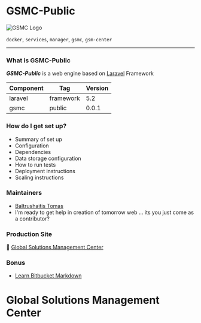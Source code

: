 # GSMC-Public #

![GSMC Logo](https://bitbucket.org/gsmcenter/public/avatar/128)

`docker`, `services`, `manager`, `gsmc`, `gsm-center`

--------

### What is GSMC-Public ###

***GSMC-Public*** is a web engine based on [Laravel](http://laravel.com) Framework

Component | Tag | Version
----------|---------|----
laravel | framework | 5.2
gsmc | public | 0.0.1

### How do I get set up? ###

* Summary of set up
* Configuration
* Dependencies
* Data storage configuration
* How to run tests
* Deployment instructions
* Scaling instructions

### Maintainers ###

* [Baltrushaitis Tomas](https://bitbucket.org/tbaltrushaitis)
* I'm ready to get help in creation of tomorrow web ... its you just come as a contributor?

### Production Site ###
:star2: [Global Solutions Management Center](http://gsm-center.com.ua)

### Bonus ###
* [Learn Bitbucket Markdown](https://bitbucket.org/tutorials/markdowndemo)

# **G**lobal **S**olutions **M**anagement **C**enter #
